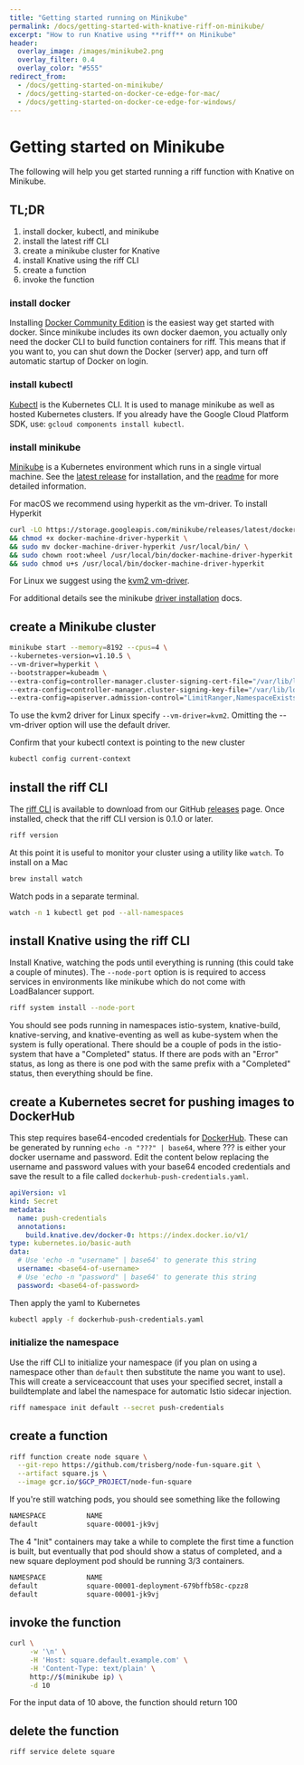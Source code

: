 ```yaml
---
title: "Getting started running on Minikube"
permalink: /docs/getting-started-with-knative-riff-on-minikube/
excerpt: "How to run Knative using **riff** on Minikube"
header:
  overlay_image: /images/minikube2.png
  overlay_filter: 0.4
  overlay_color: "#555"
redirect_from:
  - /docs/getting-started-on-minikube/
  - /docs/getting-started-on-docker-ce-edge-for-mac/
  - /docs/getting-started-on-docker-ce-edge-for-windows/
---
```


# Getting started on Minikube
The following will help you get started running a riff function with Knative on Minikube.

## TL;DR
1. install docker, kubectl, and minikube
2. install the latest riff CLI
3. create a minikube cluster for Knative
4. install Knative using the riff CLI
5. create a function
6. invoke the function

### install docker
Installing [Docker Community Edition](https://www.docker.com/community-edition) is the easiest way get started with docker. Since minikube includes its own docker daemon, you actually only need the docker CLI to build function containers for riff. This means that if you want to, you can shut down the Docker (server) app, and turn off automatic startup of Docker on login.

### install kubectl
[Kubectl](https://kubernetes.io/docs/tasks/tools/install-kubectl/) is the Kubernetes CLI. It is used to manage minikube as well as hosted Kubernetes clusters. If you already have the Google Cloud Platform SDK, use: `gcloud components install kubectl`.

### install minikube
[Minikube](https://kubernetes.io/docs/tasks/tools/install-minikube/) is a Kubernetes environment which runs in a single virtual machine. See the [latest release](https://github.com/kubernetes/minikube/releases) for installation, and the [readme](https://github.com/kubernetes/minikube/blob/master/README.md) for more detailed information.

For macOS we recommend using hyperkit as the vm-driver. To install Hyperkit

```sh
curl -LO https://storage.googleapis.com/minikube/releases/latest/docker-machine-driver-hyperkit \
&& chmod +x docker-machine-driver-hyperkit \
&& sudo mv docker-machine-driver-hyperkit /usr/local/bin/ \
&& sudo chown root:wheel /usr/local/bin/docker-machine-driver-hyperkit \
&& sudo chmod u+s /usr/local/bin/docker-machine-driver-hyperkit
```

For Linux we suggest using the [kvm2 vm-driver](https://github.com/kubernetes/minikube/blob/master/docs/drivers.md#kvm2-driver).

For additional details see the minikube [driver installation](https://github.com/kubernetes/minikube/blob/master/docs/drivers.md#hyperkit-driver) docs.


## create a Minikube cluster

```sh
minikube start --memory=8192 --cpus=4 \
--kubernetes-version=v1.10.5 \
--vm-driver=hyperkit \
--bootstrapper=kubeadm \
--extra-config=controller-manager.cluster-signing-cert-file="/var/lib/localkube/certs/ca.crt" \
--extra-config=controller-manager.cluster-signing-key-file="/var/lib/localkube/certs/ca.key" \
--extra-config=apiserver.admission-control="LimitRanger,NamespaceExists,NamespaceLifecycle,ResourceQuota,ServiceAccount,DefaultStorageClass,MutatingAdmissionWebhook"
```

To use the kvm2 driver for Linux specify `--vm-driver=kvm2`. Omitting the --vm-driver option will use the default driver.

Confirm that your kubectl context is pointing to the new cluster
```sh
kubectl config current-context
```

## install the riff CLI
The [riff CLI](https://github.com/projectriff/riff/tree/master/riff-cli) is available to download from our GitHub [releases](https://github.com/projectriff/riff/releases) page. Once installed, check that the riff CLI version is 0.1.0 or later.

```sh
riff version
```

At this point it is useful to monitor your cluster using a utility like `watch`. To install on a Mac
```sh
brew install watch
```

Watch pods in a separate terminal.
```sh
watch -n 1 kubectl get pod --all-namespaces
```

## install Knative using the riff CLI
Install Knative, watching the pods until everything is running (this could take a couple of minutes). The `--node-port` option is is required to access services in environments like minikube which do not come with LoadBalancer support. 

```sh
riff system install --node-port
```

You should see pods running in namespaces istio-system, knative-build, knative-serving, and knative-eventing as well as kube-system when the system is fully operational. There should be a couple of pods in the istio-system that have a "Completed" status. If there are pods with an "Error" status, as long as there is one pod with the same prefix with a "Completed" status, then everything should be fine.

## create a Kubernetes secret for pushing images to DockerHub
This step requires base64-encoded credentials for [DockerHub](https://hub.docker.com/). These can be generated by running `echo -n "???" | base64`, where ??? is either your docker username and password. Edit the content below replacing the username and password values with your base64 encoded credentials and save the result to a file called `dockerhub-push-credentials.yaml`. 

```yaml
apiVersion: v1
kind: Secret
metadata:
  name: push-credentials
  annotations:
    build.knative.dev/docker-0: https://index.docker.io/v1/
type: kubernetes.io/basic-auth
data:
  # Use 'echo -n "username" | base64' to generate this string
  username: <base64-of-username>
  # Use 'echo -n "password" | base64' to generate this string
  password: <base64-of-password>
```

Then apply the yaml to Kubernetes
```sh
kubectl apply -f dockerhub-push-credentials.yaml
```

### initialize the namespace
Use the riff CLI to initialize your namespace (if you plan on using a namespace other than `default` then substitute the name you want to use). This will create a serviceaccount that uses your specified secret, install a buildtemplate and label the namespace for automatic Istio sidecar injection.
```sh
riff namespace init default --secret push-credentials
```
## create a function
```sh
riff function create node square \
  --git-repo https://github.com/trisberg/node-fun-square.git \
  --artifact square.js \
  --image gcr.io/$GCP_PROJECT/node-fun-square
```

If you're still watching pods, you should see something like the following
```sh
NAMESPACE          NAME                                                      READY     STATUS      RESTARTS   AGE
default            square-00001-jk9vj                                        0/1       Init:0/4    0          24s
```

The 4 "Init" containers may take a while to complete the first time a function is built, but eventually that pod should show a status of completed, and a new square deployment pod should be running 3/3 containers.
```sh
NAMESPACE          NAME                                                      READY     STATUS      RESTARTS   AGE
default            square-00001-deployment-679bffb58c-cpzz8                  3/3       Running     0          4m
default            square-00001-jk9vj                                        0/1       Completed   0          5m
```

## invoke the function
```sh
curl \
     -w '\n' \
     -H 'Host: square.default.example.com' \
     -H 'Content-Type: text/plain' \
     http://$(minikube ip) \
     -d 10
```
For the input data of 10 above, the function should return 100

## delete the function
```
riff service delete square
```


